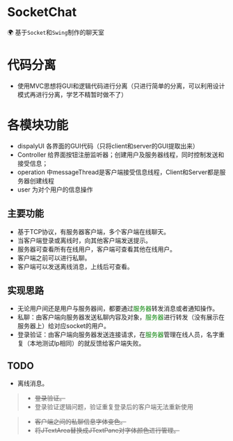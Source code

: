 # SocketChat
🌍
基于`Socket`和`Swing`制作的聊天室

# 代码分离
- 使用MVC思想将GUI和逻辑代码进行分离（只进行简单的分离，可以利用设计模式再进行分离，学艺不精暂时做不了）
# 各模块功能
- dispalyUI 各界面的GUI代码（只将client和server的GUI提取出来）
- Controller 给界面按钮注册监听器；创建用户及服务器线程，同时控制发送和接受信息；
- operation 中messageThread是客户端接受信息线程，Client和Server都是服务器创建线程
- user 为对个用户的信息操作

## 主要功能
- 基于TCP协议，有服务器客户端，多个客户端在线聊天。
- 当客户端登录或离线时，向其他客户端发送提示。
- 服务器可查看所有在线用户，客户端可查看其他在线用户。
- 客户端之前可以进行私聊。
- 客户端可以发送离线消息，上线后可查看。

## 实现思路
- 无论用户间还是用户与服务器间，都要通过<font color=green>服务器</font>转发消息或者通知操作。
- 私聊：由客户端向服务器发送私聊内容及对象，<font color=green>服务器</font>进行转发（没有展示在服务器上）给对应socket的用户。
- 登录验证：由客户端向服务器发送连接请求，在<font color=green>服务器</font>管理在线人员，名字重复（本地测试Ip相同）的就反馈给客户端失败。


## TODO
- 离线消息。
>- ~~登录验证。~~
>- 登录验证逻辑问题，验证重复登录后的客户端无法重新使用

>- ~~客户端之间的私聊信息字体变色。~~
>- ~~将JTextArea替换成JTextPane对字体颜色进行管理。~~


